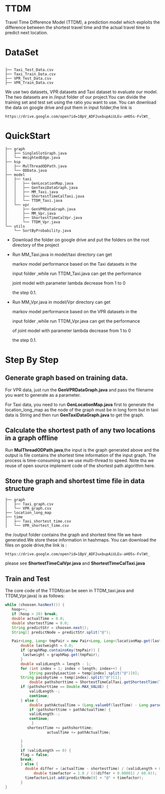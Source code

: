 # TTDM
Travel Time Difference Model (TTDM),  a prediction model which
exploits the difference between the shortest travel time 
and the actual travel time to predict next location.
# DataSet

```

├── Taxi_Test_Data.csv
├── Taxi_Train_Data.csv
├── VPR_Test_Data.csv
├── VPR_Train_Data.csv

```
We use two datasets, VPR datasets and Taxi dataset to
evaluate our model. The two datasets
are in /input folder of our project.You can divide 
the training set  and test set using 
the ratio you want to use. You can download the data on google drive and put them in input folder,the link is 
```
https://drive.google.com/open?id=1BpV_ADF2uxbupAiULEu-aHO5s-FvlWt_
```

# QuickStart


```
├── graph
│   ├── SingleSlotGraph.java 
│   └── WeightedEdge.java
├── ksp
│   ├── MulThreadODPath.java
│   └── ODData.java
├── model
│   ├── taxi
│   │   ├── GenLocationMap.java
│   │   ├── GenTaxiDataGraph.java
│   │   ├── MM_Taxi.java
│   │   ├── ShortestTimeCalTaxi.java
│   │   └── TTDM_Taxi.java
│   └── vpr
│       ├── GenVPRDataGraph.java
│       ├── MM_Vpr.java
│       ├── ShortestTimeCalVpr.java
│       └── TTDM_Vpr.java
└── utils
    └── SortByProbability.java
```
- Download the folder on google drive and put the folders on the root directory of the project

- Run MM_Taxi.java in model/taxi directory can get 

  markov model performance based on the Taxi datasets in the 

  input folder ,while run  TTDM_Taxi.java can get the performance
  
  joint model with parameter lambda decrease from 1 to 0
  
  the step 0.1.
- Run MM_Vpr.java in model/Vpr directory can get 
  
    markov model performance based on the VPR datasets in the 
  
    input folder ,while run  TTDM_Vpr.java can get the performance
    
    of joint model with parameter lambda decrease from 1 to 0
    
    the step 0.1.
# Step By Step

## Generate graph based on training data.

 For VPR data, just run the **GenVPRDataGraph.java**
 and pass the filename you want to generate as a 
 parameter.
 
 For Taxi data, you need to run **GenLocationMap.java**
 first to generate the location_long_map as the 
 node of the graph must be in long form but in taxi data
 is String and then run **GenTaxiDataGraph.java** to get the graph.
 
## Calculate the shortest path of any two locations in a graph offline

 Run **MulThreadODPath.java**,the input is the graph generated above
 and the output is file contains the shortest time information of the input graph. 
 The process is time-consuming so we use multi-thread to speed. Note tha
 we reuse of open source implement  code of the shortest path algorithm here.

## Store the graph and shortest time file in data structure



```
├── graph
│   ├── Taxi_graph.csv
│   └── VPR_graph.csv
├── location_long_map
├── time
│   ├── Taxi_shortest_time.csv
│   └── VPR_shortest_time.csv
```
the /output folder contains the graph and shortest time file we have generated.We store these information in hashmaps.
You can download the files on goole drive,the link is :
```
https://drive.google.com/open?id=1BpV_ADF2uxbupAiULEu-aHO5s-FvlWt_
```

 please see **ShortestTimeCalVpr.java** and
 **ShortestTimeCalTaxi.java**
 
## Train and Test

 The core code of the TTDM(can be seen in TTDM_taxi.java and TTDM_Vpr.java) is as follows:
 
 ``` java
 while (choosen.hasNext()) {
    hoop++;
    if (hoop > 20) break;
    double actualTime = 0.0;
    double shortestTime = 0.0;
    String predictStr = choosen.next();
    String[] predictNode = predictStr.split("@");
 
    Pair<Long, Long> tmpPair = new Pair<Long, Long>(locationMap.get(lastLoction), locationMap.get(predictNode[0]));
 	    double lastweight = 0.0;
 	    if (graphMap.containsKey(tmpPair)) {
 		 lastweight = graphMap.get(tmpPair);
 		}
 	    double validLength = length - 1;
 	    for (int index = 1; index < length; index++) {
 	        String passbyLoaction = temp[index].split("@")[0];
 		String passbytime = temp[index].split("@")[1];
 	        double pathshorttime = ShortestTimeCalTaxi.getShortestTime(locationMap.get(passbyLoaction), locationMap.get(predictNode[0]))
 		if (pathshorttime == Double.MAX_VALUE) {
 			validLength--;
 			continue;
 		} else {
 		    double pathActualTime = (Long.valueOf(lastTime) - Long.parseLong(passbytime)) / 1000 + lastweight;
 		    if (pathshorttime > pathActualTime) {
 			validLength--;
 			continue;
 		     }
 		   shortestTime += pathshorttime;
                    actualTime += pathActualTime;
 
 		}
 		}
 	    if (validLength == 0) {
 		flag = false;
 		break;
 		} else {
 		  double differ = (actualTime - shortestTime) / (validLength + 0.0);
 	          double timefactor = 1.0 / (((differ + 0.00001) / 60.0));
 		  timefactorList.add(predictNode[0] + "@" + timefactor);
 		}
 }
 
 ```


   
   


